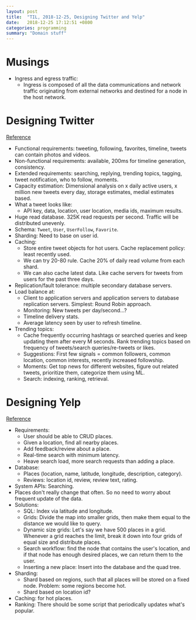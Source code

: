 ```yaml
---
layout: post
title:  "TIL, 2018-12-25, Designing Twitter and Yelp"
date:   2018-12-25 17:12:51 +0800
categories: programming
summary: "Domain stuff"
---
```


# Musings

- Ingress and egress traffic:
  - Ingress is composed of all the data communications and network traffic originating from external networks and destined for a node in the host network.

# Designing Twitter
[Reference](https://www.educative.io/collection/page/5668639101419520/5649050225344512/5741031244955648)

- Functional requirements: tweeting, following, favorites, timeline, tweets can contain photos and videos.
- Non-functional requirements: available, 200ms for timeline generation, consistency.
- Extended requirements: searching, replying, trending topics, tagging, tweet notification, who to follow, moments.
- Capacity estimation: Dimensional analysis on x daily active users, x million new tweets every day, storage estimates, medial estimates based.
- What a tweet looks like:
  - API key, data, location, user location, media ids, maximum results.
- Huge read database. 325K read requests per second. Traffic will be distributed unevenly.
- Schema: `Tweet`, `User`, `UserFollow`, `Favorite`.
- Sharding: Need to base on user id.
- Caching:
  - Store entire tweet objects for hot users. Cache replacement policy: least recently used.
  - We can try 20-80 rule. Cache 20% of daily read volume from each shard.
  - We can also cache latest data. Like cache servers for tweets from users for the past three days.
- Replication/fault tolerance: multiple secondary database servers.
- Load balance at:
  - Client to application servers and application servers to database replication servers. Simplest: Round Robin approach.
  - Monitoring: New tweets per day/second...?
  - Timeline delivery stats.
  - Average latency seen by user to refresh timeline.
- Trending topics:
  - Cache frequently occurring hashtags or searched queries and keep updating them after every M seconds. Rank trending topics based on frequency of tweets/search queries/re-tweets or likes.
  - Suggestions: First few signals = common followers, common location, common interests, recently increased followship.
  - Moments: Get top news for different websites, figure out related tweets, prioritize them, categorize them using ML.
  - Search: indexing, ranking, retrieval.

# Designing Yelp
[Reference](https://www.educative.io/collection/page/5668639101419520/5649050225344512/5639274879778816)

- Requirements:
  - User should be able to CRUD places.
  - Given a location, find all nearby places.
  - Add feedback/review about a place.
  - Real-time search with minimum latency.
  - Heave search load, more search requests than adding a place.
- Database:
  - Places (location, name, latitude, longitude, description, category).
  - Reviews: location id, review, review text, rating.
- System APIs: Searching.
- Places don't really change that often. So no need to worry about frequent update of the data.
- Solutions:
  - SQL: Index via latitude and longitude.
  - Grids: Divide the map into smaller grids, then make them equal to the distance we would like to query.
  - Dynamic size grids: Let's say we have 500 places in a grid. Whenever a grid reaches the limit, break it down into four grids of equal size and distribute places.
  - Search workflow: find the node that contains the user's location, and if that node has enough desired places, we can return them to the user.
  - Inserting a new place: Insert into the database and the quad tree.
- Sharding:
  - Shard based on regions, such that all places will be stored on a fixed node. Problem: some regions become hot.
  - Shard based on location id?
- Caching: for hot places.
- Ranking: There should be some script that periodically updates what's popular.
